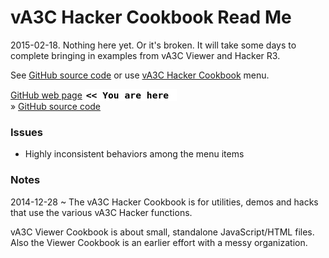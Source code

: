 vA3C Hacker Cookbook Read Me
===

2015-02-18. Nothing here yet. Or it's broken. It will take some days to complete bringing in examples from vA3C Viewer and Hacker R3.

See <a href=https://github.com/va3c/viewer/tree/gh-pages/va3c-hacker-cookbook/ target=_top title="View files with GitHub" >
GitHub source code</a>
or use [vA3C Hacker Cookbook](va3c-hacker-cookbook-viewer-r1.html) menu.

[GitHub web page]( http://va3c.github.io/viewer/va3c-hacker-cookbook/ "view the files as apps." ) <input value="<< You are here" size=15 style="font:bold 11pt monospace;border-width:0;" >  
&raquo; <a href=https://github.com/va3c/viewer/tree/gh-pages/va3c-hacker-cookbook/ target=_top title="View files with GitHub" >GitHub source code</a> <scan style=display:none ><< You are here</scan>  


### Issues

* Highly inconsistent behaviors among the menu items

### Notes
2014-12-28 ~ 
The vA3C Hacker Cookbook is for utilities, demos and hacks that use the various vA3C Hacker functions.

vA3C Viewer Cookbook is about small, standalone JavaScript/HTML files. Also the Viewer Cookbook is an earlier effort with a messy organization.



